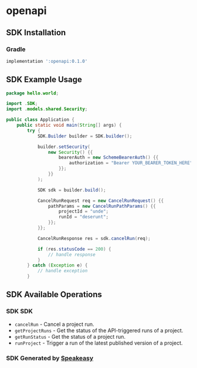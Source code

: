 # openapi

<!-- Start SDK Installation -->
## SDK Installation

### Gradle

```groovy
implementation ':openapi:0.1.0'
```
<!-- End SDK Installation -->

## SDK Example Usage
<!-- Start SDK Example Usage -->
```java
package hello.world;

import .SDK;
import .models.shared.Security;

public class Application {
    public static void main(String[] args) {
        try {
            SDK.Builder builder = SDK.builder();

            builder.setSecurity(
                new Security() {{
                    bearerAuth = new SchemeBearerAuth() {{
                        authorization = "Bearer YOUR_BEARER_TOKEN_HERE";
                    }};
                }}
            );

            SDK sdk = builder.build();

            CancelRunRequest req = new CancelRunRequest() {{
                pathParams = new CancelRunPathParams() {{
                    projectId = "unde";
                    runId = "deserunt";
                }};
            }};

            CancelRunResponse res = sdk.cancelRun(req);

            if (res.statusCode == 200) {
                // handle response
            }
        } catch (Exception e) {
            // handle exception
        }
```
<!-- End SDK Example Usage -->

<!-- Start SDK Available Operations -->
## SDK Available Operations

### SDK SDK

* `cancelRun` - Cancel a project run.
* `getProjectRuns` - Get the status of the API-triggered runs of a project.
* `getRunStatus` - Get the status of a project run.
* `runProject` - Trigger a run of the latest published version of a project.
<!-- End SDK Available Operations -->

### SDK Generated by [Speakeasy](https://docs.speakeasyapi.dev/docs/using-speakeasy/client-sdks)
